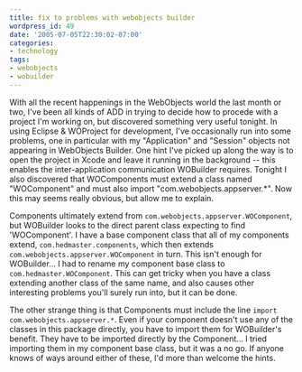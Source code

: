 ```yaml
---
title: fix to problems with webobjects builder
wordpress_id: 49
date: '2005-07-05T22:30:02-07:00'
categories:
- technology
tags:
- webobjects
- wobuilder
---
```

With all the recent happenings in the WebObjects world the last month or two, I've been all kinds of ADD in trying to
decide how to procede with a project I'm working on, but discovered something very useful tonight.  In using Eclipse &
WOProject for development, I've occasionally run into some problems, one in particular with my "Application" and
"Session" objects not appearing in WebObjects Builder.  One hint I've picked up along the way is to open the project in
Xcode and leave it running in the background -- this enables the inter-application communication WOBuilder requires.
Tonight I also discovered that WOComponents must extend a class named "WOComponent" and must also import
"com.webobjects.appserver.\*".  Now this may seems really obvious, but allow me to explain.

Components ultimately extend from `com.webobjects.appserver.WOComponent`, but WOBuilder looks to the direct parent class
expecting to find 'WOComponent'.  I have a base component class that all of my components extend,
`com.hedmaster.components`, which then extends `com.webobjects.appserver.WOComponent` in turn.  This isn't enough for
WOBuilder... I had to rename my component base class to `com.hedmaster.WOComponent`.  This can get tricky when you have
a class extending another class of the same name, and also causes other interesting problems you'll surely run into, but
it can be done.

The other strange thing is that Components must include the line `import com.webobjects.appserver.*`.  Even if your
component doesn't use any of the classes in this package directly, you have to import them for WOBuilder's benefit.
They have to be imported directly by the Component... I tried importing them in my component base class, but it was a no
go.  If anyone knows of ways around either of these, I'd more than welcome the hints.
